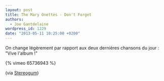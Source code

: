 ```yaml
---
layout: post
title: The Mary Onettes - Don't Forget
authors:
  - Joe Gantdelaine
wordpress_id: 1229
date: "2013-05-11 10:25:00 +0200"
---
```


On change légèrement par rapport aux deux dernières chansons du jour : "Vive
l'album !"

{% vimeo 65736943 %}

(via
[Stereogum](http://stereogum.com/1344071/the-mary-onettes-dont-forget-video-stereogum-premiere/video/))
